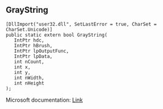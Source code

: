 ## GrayString

```
[DllImport("user32.dll", SetLastError = true, CharSet = CharSet.Unicode)]
public static extern bool GrayString(
   IntPtr hdc,
   IntPtr hBrush,
   IntPtr lpOutputFunc,
   IntPtr lpData,
   int nCount,
   int x,
   int y,
   int nWidth,
   int nHeight
);
```

Microsoft documentation: [Link](https://learn.microsoft.com/en-us/windows/win32/api/winuser/nf-winuser-graystringa)
